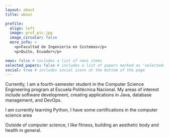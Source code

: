 ```yaml
---
layout: about
title: about

profile:
  align: left
  image: prof_pic.jpg
  image_circular: false
  more_info: >
    <p>Facultad de Ingeniería en Sistemas</p>
    <p>Quito, Ecuador</p>

news: false # includes a list of news items
selected_papers: false # includes a list of papers marked as "selected={true}"
social: true # includes social icons at the bottom of the page
---
```


Currently, I am a fourth-semester student in the Computer Science Engineering program at Escuela Politécnica Nacional. My areas of interest include software development, creating applications in Java, database management, and DevOps.

I am currently learning Python, I have some certifications in the computer science area

Outside of computer science, I like fitness, building an aesthetic body and health in general.